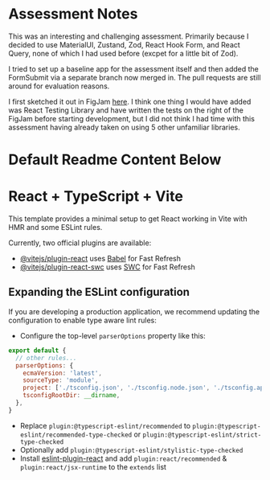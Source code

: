 # Assessment Notes

This was an interesting and challenging assessment. Primarily because I decided to use MaterialUI, Zustand, Zod, React Hook Form, and React Query, none of which I had used before (excpet for a little bit of Zod).

I tried to set up a baseline app for the assessment itself and then added the FormSubmit via a separate branch now merged in. The pull requests are still around for evaluation reasons.

I first sketched it out in FigJam [here](https://www.figma.com/board/xGwRI58bxbyeQYPP6QK37G/Steam-Logisitics-Assessment?node-id=0-1&t=zZNkyOC1TDl1u0kO-0).
I think one thing I would have added was React Testing Library and have written the tests on the right of the FigJam before starting development, but I did not think I had time with this assessment having already taken on using 5 other unfamiliar libraries.



# Default Readme Content Below

# React + TypeScript + Vite

This template provides a minimal setup to get React working in Vite with HMR and some ESLint rules.

Currently, two official plugins are available:

- [@vitejs/plugin-react](https://github.com/vitejs/vite-plugin-react/blob/main/packages/plugin-react/README.md) uses [Babel](https://babeljs.io/) for Fast Refresh
- [@vitejs/plugin-react-swc](https://github.com/vitejs/vite-plugin-react-swc) uses [SWC](https://swc.rs/) for Fast Refresh

## Expanding the ESLint configuration

If you are developing a production application, we recommend updating the configuration to enable type aware lint rules:

- Configure the top-level `parserOptions` property like this:

```js
export default {
  // other rules...
  parserOptions: {
    ecmaVersion: 'latest',
    sourceType: 'module',
    project: ['./tsconfig.json', './tsconfig.node.json', './tsconfig.app.json'],
    tsconfigRootDir: __dirname,
  },
}
```

- Replace `plugin:@typescript-eslint/recommended` to `plugin:@typescript-eslint/recommended-type-checked` or `plugin:@typescript-eslint/strict-type-checked`
- Optionally add `plugin:@typescript-eslint/stylistic-type-checked`
- Install [eslint-plugin-react](https://github.com/jsx-eslint/eslint-plugin-react) and add `plugin:react/recommended` & `plugin:react/jsx-runtime` to the `extends` list
